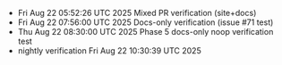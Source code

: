 - Fri Aug 22 05:52:26 UTC 2025 Mixed PR verification (site+docs)
- Fri Aug 22 07:56:00 UTC 2025 Docs-only verification (issue #71 test)
- Thu Aug 22 08:30:00 UTC 2025 Phase 5 docs-only noop verification test
- nightly verification Fri Aug 22 10:30:39 UTC 2025
